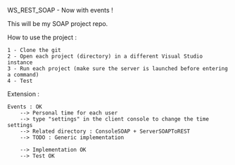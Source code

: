 WS_REST_SOAP - Now with events !

This will be my SOAP project repo.

How to use the project :

	1 - Clone the git
	2 - Open each project (directory) in a different Visual Studio instance
	3 - Run each project (make sure the server is launched before entering a command)
	4 - Test

Extension :

	Events : OK
		--> Personal time for each user
		--> type "settings" in the client console to change the time settings
		--> Related directory : ConsoleSOAP + ServerSOAPToREST
		--> TODO : Generic implementation

		--> Implementation OK
		--> Test OK